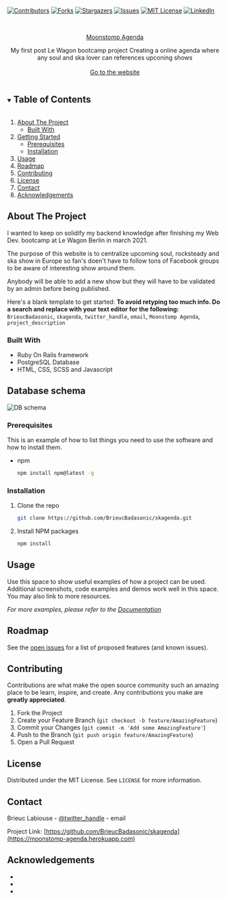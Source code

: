 
<!-- PROJECT SHIELDS -->
<!--
*** I'm using markdown "reference style" links for readability.
*** Reference links are enclosed in brackets [ ] instead of parentheses ( ).
*** See the bottom of this document for the declaration of the reference variables
*** for contributors-url, forks-url, etc. This is an optional, concise syntax you may use.
*** https://www.markdownguide.org/basic-syntax/#reference-style-links
-->
[![Contributors][contributors-shield]][contributors-url]
[![Forks][forks-shield]][forks-url]
[![Stargazers][stars-shield]][stars-url]
[![Issues][issues-shield]][issues-url]
[![MIT License][license-shield]][license-url]
[![LinkedIn][linkedin-shield]][linkedin-url]



<!-- PROJECT LOGO -->
<br />
<p align="center">
  <a href="https://github.com/BrieucBadasonic/skagenda"> Moonstomp Agenda </a>

  <p align="center">
    My first post Le Wagon bootcamp project
    Creating a online agenda where any soul and ska lover can references upconing shows
    <br />
    <br />
    <a href="https://moonstomp-agenda.herokuapp.com">Go to the website</a>
  </p>
</p>



<!-- TABLE OF CONTENTS -->
<details open="open">
  <summary><h2 style="display: inline-block">Table of Contents</h2></summary>
  <ol>
    <li>
      <a href="#about-the-project">About The Project</a>
      <ul>
        <li><a href="#built-with">Built With</a></li>
      </ul>
    </li>
    <li>
      <a href="#getting-started">Getting Started</a>
      <ul>
        <li><a href="#prerequisites">Prerequisites</a></li>
        <li><a href="#installation">Installation</a></li>
      </ul>
    </li>
    <li><a href="#usage">Usage</a></li>
    <li><a href="#roadmap">Roadmap</a></li>
    <li><a href="#contributing">Contributing</a></li>
    <li><a href="#license">License</a></li>
    <li><a href="#contact">Contact</a></li>
    <li><a href="#acknowledgements">Acknowledgements</a></li>
  </ol>
</details>



<!-- ABOUT THE PROJECT -->
## About The Project

I wanted to keep on solidify my backend knowledge after finishing my Web Dev. bootcamp at Le Wagon Berlin in march 2021.

The purpose of this website is to centralize upcoming soul, rocksteady and ska show in Europe so fan's doen't have to follow tons
of Facebook groups to be aware of interesting show around them.

Anybody will be able to add a new show but they will have to be validated by an admin before being published.


Here's a blank template to get started:
**To avoid retyping too much info. Do a search and replace with your text editor for the following:**
`BrieucBadasonic`, `skagenda`, `twitter_handle`, `email`, `Moonstomp Agenda`, `project_description`


### Built With

* Ruby On Rails framework
* PostgreSQL Database
* HTML, CSS, SCSS and Javascript



<!-- GETTING STARTED -->
## Database schema

<img src="./app/images/db_schema.png" alt="DB schema">

### Prerequisites

This is an example of how to list things you need to use the software and how to install them.
* npm
  ```sh
  npm install npm@latest -g
  ```

### Installation

1. Clone the repo
   ```sh
   git clone https://github.com/BrieucBadasonic/skagenda.git
   ```
2. Install NPM packages
   ```sh
   npm install
   ```



<!-- USAGE EXAMPLES -->
## Usage

Use this space to show useful examples of how a project can be used. Additional screenshots, code examples and demos work well in this space. You may also link to more resources.

_For more examples, please refer to the [Documentation](https://example.com)_



<!-- ROADMAP -->
## Roadmap

See the [open issues](https://github.com/BrieucBadasonic/skagenda/issues) for a list of proposed features (and known issues).



<!-- CONTRIBUTING -->
## Contributing

Contributions are what make the open source community such an amazing place to be learn, inspire, and create. Any contributions you make are **greatly appreciated**.

1. Fork the Project
2. Create your Feature Branch (`git checkout -b feature/AmazingFeature`)
3. Commit your Changes (`git commit -m 'Add some AmazingFeature'`)
4. Push to the Branch (`git push origin feature/AmazingFeature`)
5. Open a Pull Request



<!-- LICENSE -->
## License

Distributed under the MIT License. See `LICENSE` for more information.



<!-- CONTACT -->
## Contact

Brieuc Labiouse - [@twitter_handle]() - email

Project Link: [https://github.com/BrieucBadasonic/skagenda](https://moonstomp-agenda.herokuapp.com)



<!-- ACKNOWLEDGEMENTS -->
## Acknowledgements

* []()
* []()
* []()





<!-- MARKDOWN LINKS & IMAGES -->
<!-- https://www.markdownguide.org/basic-syntax/#reference-style-links -->
[contributors-shield]: https://img.shields.io/github/contributors/BrieucBadasonic/repo.svg?style=for-the-badge
[contributors-url]: https://github.com/BrieucBadasonic/repo/graphs/contributors
[forks-shield]: https://img.shields.io/github/forks/BrieucBadasonic/repo.svg?style=for-the-badge
[forks-url]: https://github.com/BrieucBadasonic/repo/network/members
[stars-shield]: https://img.shields.io/github/stars/BrieucBadasonic/repo.svg?style=for-the-badge
[stars-url]: https://github.com/BrieucBadasonic/repo/stargazers
[issues-shield]: https://img.shields.io/github/issues/BrieucBadasonic/repo.svg?style=for-the-badge
[issues-url]: https://github.com/BrieucBadasonic/repo/issues
[license-shield]: https://img.shields.io/github/license/BrieucBadasonic/repo.svg?style=for-the-badge
[license-url]: https://github.com/BrieucBadasonic/repo/blob/master/LICENSE.txt
[linkedin-shield]: https://img.shields.io/badge/-LinkedIn-black.svg?style=for-the-badge&logo=linkedin&colorB=555
[linkedin-url]: https://www.linkedin.com/in/brieuc-labiouse/
